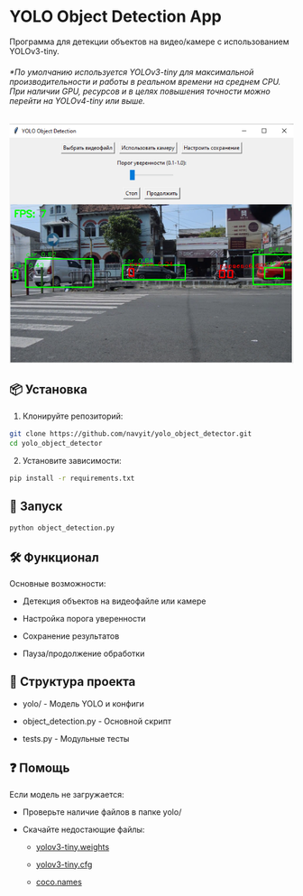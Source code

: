 # YOLO Object Detection App

Программа для детекции объектов на видео/камере с использованием YOLOv3-tiny. 

###### *По умолчанию используется YOLOv3-tiny для максимальной производительности и работы в реальном времени на среднем CPU. При наличии GPU, ресурсов и в целях повышения точности можно перейти на YOLOv4-tiny или выше.

![Работа приложения с примером](screenshot_detection.png)

## 📦 Установка

1. Клонируйте репозиторий:
```bash
git clone https://github.com/navyit/yolo_object_detector.git
cd yolo_object_detector 
```
2. Установите зависимости:

```bash
pip install -r requirements.txt
```
## 🚀 Запуск

``` bash
python object_detection.py
```
## 🛠 Функционал
Основные возможности:
- Детекция объектов на видеофайле или камере

- Настройка порога уверенности

- Сохранение результатов

- Пауза/продолжение обработки

## 📂 Структура проекта
- yolo/ - Модель YOLO и конфиги

- object_detection.py - Основной скрипт

- tests.py - Модульные тесты

## ❓ Помощь
Если модель не загружается:

- Проверьте наличие файлов в папке yolo/

- Скачайте недостающие файлы:

  * [yolov3-tiny.weights](https://data.pjreddie.com/files/yolov3-tiny.weights)

  * [yolov3-tiny.cfg](https://github.com/pjreddie/darknet/blob/master/cfg/yolov3-tiny.cfg)

  * [coco.names](https://github.com/pjreddie/darknet/blob/master/data/coco.names)

